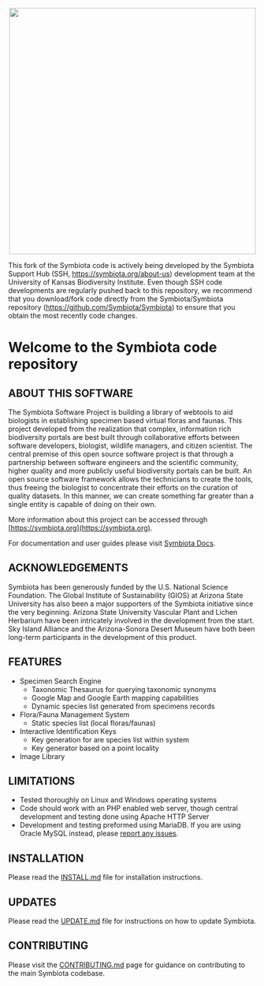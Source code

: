<p align="center">
    <a href="https://symbiota.org/" target="_blank">
        <picture>
		    <source width="500" media="(prefers-color-scheme: dark)" srcset="https://github.com/user-attachments/assets/94a3507e-675f-4fe8-8504-12a567f268e9">
   		    <source width="500" media="(prefers-color-scheme: light)" srcset="https://github.com/user-attachments/assets/a3897966-7240-4345-ae27-af095adfdde0">
            <img width="500px" src="https://github.com/user-attachments/assets/94a3507e-675f-4fe8-8504-12a567f268e9" />
		</picture>
    </a>
</p>

This fork of the Symbiota code is actively being developed by the Symbiota Support Hub (SSH, https://symbiota.org/about-us) development team at the University of Kansas Biodiversity Institute.
Even though SSH code developments are regularly pushed back to this repository, we recommend that you download/fork code directly from the
Symbiota/Symbiota repository (https://github.com/Symbiota/Symbiota) to ensure that you obtain the most recently code changes.

# Welcome to the Symbiota code repository

## ABOUT THIS SOFTWARE

The Symbiota Software Project is building a library of webtools to aid biologists in establishing specimen based virtual floras and faunas. This project developed from the realization that complex, information rich biodiversity portals are best built through collaborative efforts between software developers, biologist, wildlife managers, and citizen scientist. The central premise of this open source software project is that through a partnership between software engineers and the scientific community, higher quality and more publicly useful biodiversity portals can be built. An open source software framework allows the technicians to create the tools, thus freeing the biologist to concentrate their efforts on the curation of quality datasets. In this manner, we can create something far greater than a single entity is capable of doing on their own.

More information about this project can be accessed through [https://symbiota.org](https://symbiota.org).

For documentation and user guides please visit [Symbiota Docs](https://docs.symbiota.org/docs/about/).

## ACKNOWLEDGEMENTS

Symbiota has been generously funded by the U.S. National Science Foundation. The Global Institute of Sustainability (GIOS) at Arizona State University has also been a major supporters of the Symbiota initiative since the very beginning. Arizona State University Vascular Plant and Lichen Herbarium have been intricately involved in the development from the start. Sky Island Alliance and the Arizona-Sonora Desert Museum have both been long-term participants in the development of this product.

## FEATURES

- Specimen Search Engine
  - Taxonomic Thesaurus for querying taxonomic synonyms
  - Google Map and Google Earth mapping capabilities
  - Dynamic species list generated from specimens records
- Flora/Fauna Management System
  - Static species list (local floras/faunas)
- Interactive Identification Keys
  - Key generation for are species list within system
  - Key generator based on a point locality
- Image Library

## LIMITATIONS

- Tested thoroughly on Linux and Windows operating systems
- Code should work with an PHP enabled web server, though central development and testing done using Apache HTTP Server
- Development and testing preformed using MariaDB. If you are using Oracle MySQL instead, please [report any issues](https://github.com/Symbiota/Symbiota/issues/new).

## INSTALLATION

Please read the [INSTALL.md](docs/INSTALL.md) file for installation instructions.

## UPDATES

Please read the [UPDATE.md](docs/UPDATE.md) file for instructions on how to update Symbiota.

## CONTRIBUTING

Please visit the [CONTRIBUTING.md](docs/CONTRIBUTING.md) page for guidance on contributing to the main Symbiota codebase.
